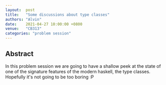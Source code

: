 ```yaml
--- 
layout:  post 
title:   "Some discussions about type classes"
authors: "Alvin"
date:    2021-04-27 10:00:00 +0800
venue:   "CB313"
categories: "problem session"
--- 
```


## Abstract

In this problem session we are going to have a shallow peek at the state of one
of the signature features of the modern haskell, the type classes. Hopefully
it's not going to be too boring :P
